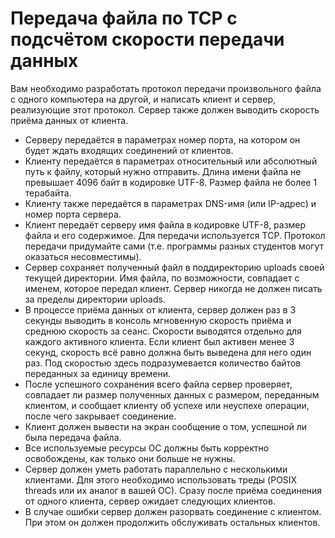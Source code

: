 # Передача файла по TCP с подсчётом скорости передачи данных

Вам необходимо разработать протокол передачи произвольного файла с одного компьютера на другой, и написать клиент и
сервер, реализующие этот протокол. Сервер также должен выводить скорость приёма данных от клиента.

<ul>
<li>Серверу передаётся в параметрах номер порта, на котором он будет ждать входящих соединений от клиентов.</li>
<li>Клиенту передаётся в параметрах относительный или абсолютный путь к файлу, который нужно отправить. Длина имени файла не превышает 4096 байт в кодировке UTF-8. Размер файла не более 1 терабайта.</li>
<li>Клиенту также передаётся в параметрах DNS-имя (или IP-адрес) и номер порта сервера.</li>
<li>Клиент передаёт серверу имя файла в кодировке UTF-8, размер файла и его содержимое. Для передачи используется TCP. Протокол передачи придумайте сами (т.е. программы разных студентов могут оказаться несовместимы).</li>
<li>Сервер сохраняет полученный файл в поддиректорию uploads своей текущей директории. Имя файла, по возможности, совпадает с именем, которое передал клиент. Сервер никогда не должен писать за пределы директории uploads.</li>
<li>В процессе приёма данных от клиента, сервер должен раз в 3 секунды выводить в консоль мгновенную скорость приёма и среднюю скорость за сеанс. Скорости выводятся отдельно для каждого активного клиента. Если клиент был активен менее 3 секунд, скорость всё равно должна быть выведена для него один раз. Под скоростью здесь подразумевается количество байтов переданных за единицу времени.</li>
<li>После успешного сохранения всего файла сервер проверяет, совпадает ли размер полученных данных с размером, переданным клиентом, и сообщает клиенту об успехе или неуспехе операции, после чего закрывает соединение.</li>
<li>Клиент должен вывести на экран сообщение о том, успешной ли была передача файла.</li>
<li>Все используемые ресурсы ОС должны быть корректно освобождены, как только они больше не нужны.</li>
<li>Сервер должен уметь работать параллельно с несколькими клиентами. Для этого необходимо использовать треды (POSIX threads или их аналог в вашей ОС). Сразу после приёма соединения от одного клиента, сервер ожидает следующих клиентов.</li>
<li>В случае ошибки сервер должен разорвать соединение с клиентом. При этом он должен продолжить обслуживать остальных клиентов.</li>
</ul>